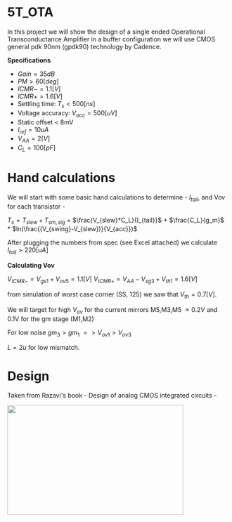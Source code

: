 # 5T_OTA
In this project we will show the design of a single ended Operational Transconductance Amplifier in a buffer configuration
we will use CMOS general pdk 90nm (gpdk90) technology by Cadence. 

**Specifications**
* $Gain = 35dB$
* $PM > 60 [deg]$
* $ICMR- = 1.1[V]$
* $ICMR+ = 1.6[V]$
* Settling time: $T_s < 500[ns]$
* Voltage accuracy: $V_{acc} = 500[uV]$
* Static offset < 8mV
* $I_{ref} = 10uA$
* $V_{AA} = 2[V]$
* $C_{L} = 100[pF]$

# Hand calculations
We will start with some basic hand calculations to determine - $I_{tail}$, and Vov for each transistor - 

$T_s = T_{slew} + T_{sm,sig}$ = $\frac{V_{slew}*C_L}{I_{tail}}$ + $\frac{C_L}{g_m}$ * $ln(\frac{(V_{swing}-V_{slew})}{V_{acc}})$

After plugging the numbers from spec (see Excel attached) we calculate $I_{tail} > 220[uA]$

**Calculating Vov**

$V_{ICMR-} = V_{gs1} + V_{ov5} = 1.1[V]$
$V_{ICMR+} = V_{AA} - V_{sg3} + V_{th1} = 1.6[V]$

from simulation of worst case corner (SS, 125) we saw that $V_{th} = 0.7[V]$. 

We will target for high $V_{ov}$ for the current mirrors M5,M3,M5 $\approx 0.2V$ and 0.1V for the gm stage (M1,M2)

For low noise $gm_3 > gm_1$ $=>V_{ov1} > V_{ov3}$

$L = 2u$ for low mismatch.

# Design
Taken from Razavi's book - Design of analog CMOS integrated circuits - 

<img src="https://github.com/dsapir4422/5T_OTA/assets/87266625/dcd6fdf5-c6d9-4c4c-baa0-e622a7b912d2" align="left" width="400" height="250" />

